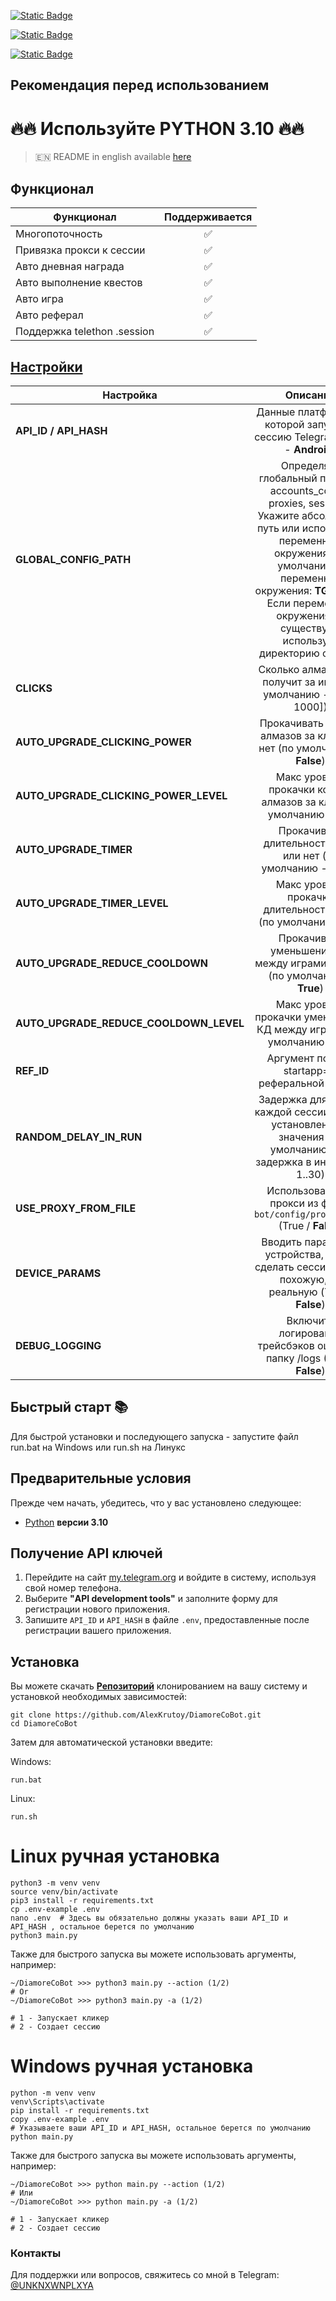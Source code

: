 [![Static Badge](https://img.shields.io/badge/Telegram-Channel-Link?style=for-the-badge&logo=Telegram&logoColor=white&logoSize=auto&color=blue)](https://t.me/hidden_coding)

[![Static Badge](https://img.shields.io/badge/Telegram-Chat-yes?style=for-the-badge&logo=Telegram&logoColor=white&logoSize=auto&color=blue)](https://t.me/hidden_codding_chat)

[![Static Badge](https://img.shields.io/badge/Telegram-Bot%20Link-Link?style=for-the-badge&logo=Telegram&logoColor=white&logoSize=auto&color=blue)](https://t.me/DiamoreCryptoBot/app?startapp=737844465)

## Рекомендация перед использованием

# 🔥🔥 Используйте PYTHON 3.10 🔥🔥

> 🇪🇳 README in english available [here](README.md)

## Функционал  
| Функционал                  | Поддерживается |
|-----------------------------|:--------------:|
| Многопоточность             |       ✅        |
| Привязка прокси к сессии    |       ✅        |
| Авто дневная награда        |       ✅        |
| Авто выполнение квестов     |       ✅        |
| Авто игра                   |       ✅        |
| Авто реферал                |       ✅        |
| Поддержка telethon .session |       ✅        |


## [Настройки](https://github.com/AlexKrutoy/DiamoreCoBot/blob/main/.env-example/)
| Настройка                              |                                                                                                                              Описание                                                                                                                               |
|----------------------------------------|:-------------------------------------------------------------------------------------------------------------------------------------------------------------------------------------------------------------------------------------------------------------------:|
| **API_ID / API_HASH**                  |                                                                                             Данные платформы, с которой запускать сессию Telegram (сток - **Android**)                                                                                              | 
| **GLOBAL_CONFIG_PATH**                 | Определяет глобальный путь для accounts_config, proxies, sessions. <br/>Укажите абсолютный путь или используйте переменную окружения (по умолчанию - переменная окружения: **TG_FARM**)<br/> Если переменной окружения не существует, использует директорию скрипта |
| **CLICKS**                             |                                                                                                  Сколько алмазов бот получит за игру (по умолчанию - [300, 1000])                                                                                                   |
| **AUTO_UPGRADE_CLICKING_POWER**        |                                                                                                Прокачивать кол-во алмазов за клик или нет (по умолчанию - **False**)                                                                                                |
| **AUTO_UPGRADE_CLICKING_POWER_LEVEL**  |                                                                                                Макс уровень прокачки кол-ва алмазов за клик (по умолчанию - **20**)                                                                                                 |
| **AUTO_UPGRADE_TIMER**                 |                                                                                                  Прокачивать длительность игры или нет (по умолчанию - **False**)                                                                                                   |
| **AUTO_UPGRADE_TIMER_LEVEL**           |                                                                                                   Макс уровень прокачки длительности игры (по умолчанию - **20**)                                                                                                   |
| **AUTO_UPGRADE_REDUCE_COOLDOWN**       |                                                                                              Прокачивать уменьшение КД между играми или нет (по умолчанию - **True**)                                                                                               |
| **AUTO_UPGRADE_REDUCE_COOLDOWN_LEVEL** |                                                                                              Макс уровень прокачки уменьшения КД между играми (по умолчанию - **20**)                                                                                               |
| **REF_ID**                             |                                                                                                           Аргумент после ?startapp= в реферальной ссылке                                                                                                            |
| **RANDOM_DELAY_IN_RUN**                |                                                                        Задержка для старта каждой сессии от 1 до установленного значения (по умолчанию : **30**, задержка в интервале 1..30)                                                                        |
| **USE_PROXY_FROM_FILE**                |                                                                                             Использовать-ли прокси из файла `bot/config/proxies.txt` (True / **False**)                                                                                             |
| **DEVICE_PARAMS**                      |                                                                                  Вводить параметры устройства, чтобы сделать сессию более похожую, на реальную  (True / **False**)                                                                                  |
| **DEBUG_LOGGING**                      |                                                                                               Включить логирование трейсбэков ошибок в папку /logs (True / **False**)                                                                                               |

## Быстрый старт 📚

Для быстрой установки и последующего запуска - запустите файл run.bat на Windows или run.sh на Линукс

## Предварительные условия
Прежде чем начать, убедитесь, что у вас установлено следующее:
- [Python](https://www.python.org/downloads/) **версии 3.10**

## Получение API ключей
1. Перейдите на сайт [my.telegram.org](https://my.telegram.org) и войдите в систему, используя свой номер телефона.
2. Выберите **"API development tools"** и заполните форму для регистрации нового приложения.
3. Запишите `API_ID` и `API_HASH` в файле `.env`, предоставленные после регистрации вашего приложения.

## Установка
Вы можете скачать [**Репозиторий**](https://github.com/AlexKrutoy/DiamoreCoBot) клонированием на вашу систему и установкой необходимых зависимостей:
```shell
git clone https://github.com/AlexKrutoy/DiamoreCoBot.git
cd DiamoreCoBot
```

Затем для автоматической установки введите:

Windows:
```shell
run.bat
```

Linux:
```shell
run.sh
```

# Linux ручная установка
```shell
python3 -m venv venv
source venv/bin/activate
pip3 install -r requirements.txt
cp .env-example .env
nano .env  # Здесь вы обязательно должны указать ваши API_ID и API_HASH , остальное берется по умолчанию
python3 main.py
```

Также для быстрого запуска вы можете использовать аргументы, например:
```shell
~/DiamoreCoBot >>> python3 main.py --action (1/2)
# Or
~/DiamoreCoBot >>> python3 main.py -a (1/2)

# 1 - Запускает кликер
# 2 - Создает сессию
```


# Windows ручная установка
```shell
python -m venv venv
venv\Scripts\activate
pip install -r requirements.txt
copy .env-example .env
# Указываете ваши API_ID и API_HASH, остальное берется по умолчанию
python main.py
```

Также для быстрого запуска вы можете использовать аргументы, например:
```shell
~/DiamoreCoBot >>> python main.py --action (1/2)
# Или
~/DiamoreCoBot >>> python main.py -a (1/2)

# 1 - Запускает кликер
# 2 - Создает сессию
```




### Контакты

Для поддержки или вопросов, свяжитесь со мной в Telegram: [@UNKNXWNPLXYA](https://t.me/UNKNXWNPLXYA)